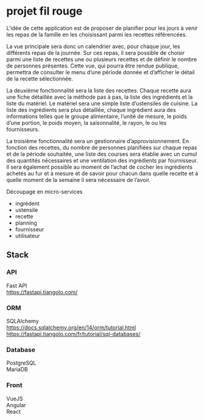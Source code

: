 # projet fil rouge

L’idée de cette application est de proposer de planifier pour les jours à venir les repas de la famille en les choisissant parmi les recettes référencées.

La vue principale sera donc un calendrier avec, pour chaque jour, les différents repas de la journée. Sur ces repas, il sera possible de choisir parmi une liste de recettes une ou plusieurs recettes et de définir le nombre de personnes présentes. Cette vue, qui pourra être rendue publique, permettra de consulter le menu d’une période donnée et d’afficher le détail de la recette sélectionnée.

La deuxième fonctionnalité sera la liste des recettes. Chaque recette aura une fiche détaillée avec la méthode pas à pas, la liste des ingrédients et la liste du matériel. Le matériel sera une simple liste d’ustensiles de cuisine. La liste des ingrédients sera plus détaillée, chaque ingrédient aura des informations telles que le groupe alimentaire, l’unité de mesure, le poids d’une portion, le poids moyen, la saisonnalité, le rayon, le ou les fournisseurs. 

La troisième fonctionnalité sera un gestionnaire d’approvisionnement. En fonction des recettes, du nombre de personnes planifiées sur chaque repas et de la période souhaitée, une liste des courses sera établie avec un cumul des quantités nécessaires et une ventilation des ingrédients par fournisseur. Il sera également possible au moment de l’achat de cocher les ingrédients achetés au fur et à mesure et de savoir pour chacun dans quelle recette et à quelle moment de la semaine il sera nécessaire de l’avoir.

Découpage en micro-services
- ingrédent
- ustensile
- recette
- planning
- fournisseur
- utilisateur

## Stack

### API
Fast API  
https://fastapi.tiangolo.com/

### ORM
SQLAlchemy  
https://docs.sqlalchemy.org/en/14/orm/tutorial.html
https://fastapi.tiangolo.com/fr/tutorial/sql-databases/

### Database
PostgreSQL  
MariaDB  

### Front
VueJS  
Angular  
React  